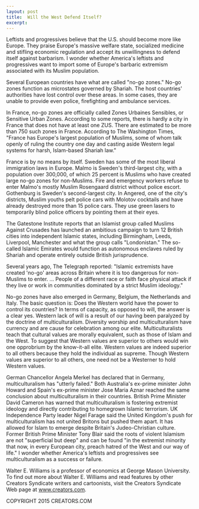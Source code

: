 ```yaml
---
layout: post
title:  Will the West Defend Itself?
excerpt:
---
```


Leftists and progressives believe that the U.S. should become more like Europe. They praise Europe's massive welfare state, socialized medicine and stifling economic regulation and accept its unwillingness to defend itself against barbarism. I wonder whether America's leftists and progressives want to import some of Europe's barbaric extremism associated with its Muslim population.

Several European countries have what are called "no-go zones." No-go zones function as microstates governed by Shariah. The host countries' authorities have lost control over these areas. In some cases, they are unable to provide even police, firefighting and ambulance services.

In France, no-go zones are officially called Zones Urbaines Sensibles, or Sensitive Urban Zones. According to some reports, there is hardly a city in France that does not have at least one ZUS. There are estimated to be more than 750 such zones in France. According to The Washington Times, "France has Europe's largest population of Muslims, some of whom talk openly of ruling the country one day and casting aside Western legal systems for harsh, Islam-based Shariah law."

France is by no means by itself. Sweden has some of the most liberal immigration laws in Europe. Malmo is Sweden's third-largest city, with a population over 300,000, of which 25 percent is Muslims who have created large no-go zones for non-Muslims. Fire and emergency workers refuse to enter Malmo's mostly Muslim Rosengaard district without police escort. Gothenburg is Sweden's second-largest city. In Angered, one of the city's districts, Muslim youths pelt police cars with Molotov cocktails and have already destroyed more than 15 police cars. They use green lasers to temporarily blind police officers by pointing them at their eyes.

The Gatestone Institute reports that an Islamist group called Muslims Against Crusades has launched an ambitious campaign to turn 12 British cities into independent Islamic states, including Birmingham, Leeds, Liverpool, Manchester and what the group calls "Londonistan." The so-called Islamic Emirates would function as autonomous enclaves ruled by Shariah and operate entirely outside British jurisprudence.

 Several years ago, The Telegraph reported: "Islamic extremists have created 'no-go' areas across Britain where it is too dangerous for non-Muslims to enter. ... People of a different race or faith face physical attack if they live or work in communities dominated by a strict Muslim ideology."

No-go zones have also emerged in Germany, Belgium, the Netherlands and Italy. The basic question is: Does the Western world have the power to control its countries? In terms of capacity, as opposed to will, the answer is a clear yes. Western lack of will is a result of our having been paralyzed by the doctrine of multiculturalism. Diversity worship and multiculturalism have currency and are cause for celebration among our elite. Multiculturalists teach that cultural values are morally equivalent, such as those of Islam and the West. To suggest that Western values are superior to others would win one opprobrium by the know-it-all elite. Western values are indeed superior to all others because they hold the individual as supreme. Though Western values are superior to all others, one need not be a Westerner to hold Western values.

German Chancellor Angela Merkel has declared that in Germany, multiculturalism has "utterly failed." Both Australia's ex-prime minister John Howard and Spain's ex-prime minister Jose Maria Aznar reached the same conclusion about multiculturalism in their countries. British Prime Minister David Cameron has warned that multiculturalism is fostering extremist ideology and directly contributing to homegrown Islamic terrorism. UK Independence Party leader Nigel Farage said the United Kingdom's push for multiculturalism has not united Britons but pushed them apart. It has allowed for Islam to emerge despite Britain's Judeo-Christian culture. Former British Prime Minister Tony Blair said the roots of violent Islamism are not "superficial but deep" and can be found "in the extremist minority that now, in every European city, preach hatred of the West and our way of life." I wonder whether America's leftists and progressives see multiculturalism as a success or failure.

Walter E. Williams is a professor of economics at George Mason University. To find out more about Walter E. Williams and read features by other Creators Syndicate writers and cartoonists, visit the Creators Syndicate Web page at www.creators.com.

COPYRIGHT 2015 CREATORS.COM
